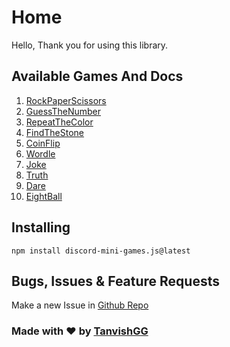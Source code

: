 
# Home
Hello, Thank you for using this library.

## Available Games And Docs
1. [RockPaperScissors](./rock-paper-scissors)
2. [GuessTheNumber](./guess-the-number)
3. [RepeatTheColor](./repeat-the-color)
4. [FindTheStone](./find-the-stone)
5. [CoinFlip](./coin-flip)
6. [Wordle](./wordle)
7. [Joke](./joke)
8. [Truth](./truth)
9. [Dare](./dare)
10. [EightBall](./8ball)

## Installing 
```
npm install discord-mini-games.js@latest
```
## Bugs, Issues & Feature Requests 

Make a new Issue in [Github Repo](https://github.com/TanvishGG/Discord-Mini-Games.js)


### Made with ❤️ by [TanvishGG](https://github.com/TanvishGG)